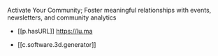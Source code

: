 



Activate Your Community; Foster meaningful relationships with events, newsletters, and community analytics

- [[p.hasURL]] https://lu.ma


- [[c.software.3d.generator]]